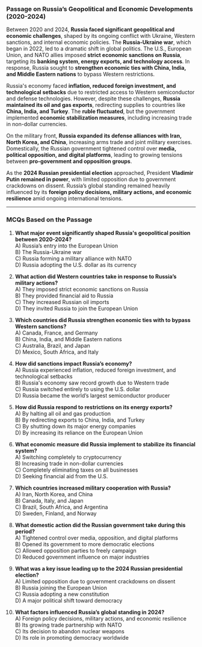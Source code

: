### **Passage on Russia’s Geopolitical and Economic Developments (2020-2024)**  

Between 2020 and 2024, **Russia faced significant geopolitical and economic  challenges**, shaped by its ongoing conflict with Ukraine, Western sanctions, and internal economic policies. The **Russia-Ukraine war**, which began in 2022, led to a dramatic shift in global politics. The U.S., European Union, and NATO allies imposed **strict economic sanctions on Russia**, targeting its **banking system,  energy exports, and technology access**. In response, Russia sought to **strengthen economic ties with China, India, and Middle Eastern nations** to bypass Western restrictions.  

Russia's economy faced **inflation, reduced foreign investment, and technological setbacks** due to restricted access to Western semiconductor and defense technologies. However, despite these challenges, **Russia maintained its oil and gas exports**, redirecting supplies to countries like **China, India, and Turkey**. The **ruble fluctuated**, but the government implemented **economic stabilization measures**, including increasing trade in non-dollar currencies.  

On the military front, **Russia expanded its defense alliances with Iran, North Korea, and China**, increasing arms trade and joint military exercises. Domestically, the Russian government tightened control over **media, political opposition, and digital platforms**, leading to growing tensions between **pro-government and opposition groups**.  

As the **2024 Russian presidential election** approached, President **Vladimir Putin remained in power**, with limited opposition due to government crackdowns on dissent. Russia’s global standing remained heavily influenced by its **foreign policy decisions, military actions, and economic resilience** amid ongoing international tensions.  

---  

### **MCQs Based on the Passage**  

1. **What major event significantly shaped Russia's geopolitical position between 2020-2024?**  
   A) Russia’s entry into the European Union  
   B) The Russia-Ukraine war  
   C) Russia forming a military alliance with NATO  
   D) Russia adopting the U.S. dollar as its currency  

2. **What action did Western countries take in response to Russia’s military actions?**  
   A) They imposed strict economic sanctions on Russia  
   B) They provided financial aid to Russia  
   C) They increased Russian oil imports  
   D) They invited Russia to join the European Union  

3. **Which countries did Russia strengthen economic ties with to bypass Western sanctions?**  
   A) Canada, France, and Germany  
   B) China, India, and Middle Eastern nations  
   C) Australia, Brazil, and Japan  
   D) Mexico, South Africa, and Italy  

4. **How did sanctions impact Russia’s economy?**  
   A) Russia experienced inflation, reduced foreign investment, and technological setbacks  
   B) Russia's economy saw record growth due to Western trade  
   C) Russia switched entirely to using the U.S. dollar  
   D) Russia became the world’s largest semiconductor producer  

5. **How did Russia respond to restrictions on its energy exports?**  
   A) By halting all oil and gas production  
   B) By redirecting exports to China, India, and Turkey  
   C) By shutting down its major energy companies  
   D) By increasing its reliance on the European Union  

6. **What economic measure did Russia implement to stabilize its financial system?**  
   A) Switching completely to cryptocurrency  
   B) Increasing trade in non-dollar currencies  
   C) Completely eliminating taxes on all businesses  
   D) Seeking financial aid from the U.S.  

7. **Which countries increased military cooperation with Russia?**  
   A) Iran, North Korea, and China  
   B) Canada, Italy, and Japan  
   C) Brazil, South Africa, and Argentina  
   D) Sweden, Finland, and Norway  

8. **What domestic action did the Russian government take during this period?**  
   A) Tightened control over media, opposition, and digital platforms  
   B) Opened its government to more democratic elections  
   C) Allowed opposition parties to freely campaign  
   D) Reduced government influence on major industries  

9. **What was a key issue leading up to the 2024 Russian presidential election?**  
   A) Limited opposition due to government crackdowns on dissent  
   B) Russia joining the European Union  
   C) Russia adopting a new constitution  
   D) A major political shift toward democracy  

10. **What factors influenced Russia’s global standing in 2024?**  
   A) Foreign policy decisions, military actions, and economic resilience  
   B) Its growing trade partnership with NATO  
   C) Its decision to abandon nuclear weapons  
   D) Its role in promoting democracy worldwide  
